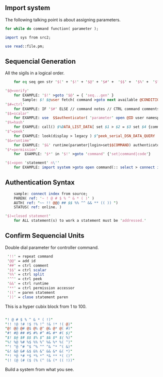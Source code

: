 ## Import system
The following talking point is about assigning parameters.
```perl
for while do command function( parameter );

import sys from src2;

use read::file.pm;
```
## Sequencial Generation
All the sigils in a logical order.

```perl
    for eq seq gen str '$(' + '$!' + '$@' + '$#' +  '$$' +  '$%' +  '$^' +  '$&' +  '$*' +  '$(' +  '$)'; 
```
```perl
'$@=verify'
    for EXAMPLE: '$!' >goto '$@' = { 'seq...gen' }
        Sample: $! $@user fetch( command >goto next available @CONDITIONAL; )
'$#=ctrl'
    for EXAMPLE: IF '$#' ELSE // command notes // CTRL command comments
'$$=scalar'
    for EXAMPLE: use  $$authenticator( 'parameter' open @ID user namespace )
'$%=hash'
    for EXAMPLE: call() $%DATA_LIST_DATA[ set $1 > $2 = $3 set $4 {command|test|confirm >> controller }]
'$^=peek'
    for EXAMPLE: look(display > legacy ) $^peek_serial_DSN_DATA_QUERY
'$&=runtime'
    for EXAMPLE: '$&' runtime(paramter|login>set$$COMMAND) authenticator('$&' >goto command )
'$*=permission'
    for  EXAMPLE: '$*' in '$!' >goto 'command' {'set|command|code'}

'$(=open 'statement' n\''
    for EXAMPLE: import system >goto open command(:: select > connect index|source>confirm??)
```
## Authentication Syntax
```perl 
    sample: connect index from source;
    PAREN( ref: '~ ! @ # $ % ^ & * ( )' )
    AUTH( ref: "~~ !! @@@ ## $$ %% ^^ && ** (( )) ")
    STATUS( ref: online. )

'$)=closed statement'
    for ALL statement(s) to work a statement must be 'addressed.'
```
## Confirm Sequencial Units
Double dial parameter for controller command.

   ```perl 
    '!!' = repeat command
    '@@' = add id
    '##' = ctrl comment
    '$$' = ctrl scalar 
    '%%' = ctrl split
    '^^' = ctrl peek
    '&&' = ctrl runtime
    '**' = ctrl permission accessor 
    '((' = paren statement
    '))' = close statement paren
```

This is a hyper cubix block
from 1 to 100.

```perl

"! @ # $ % ^ & * ( !)"
"!! !@ !# !$ !% !^ !& !* !( @)"
"@! @@ @# @$ @% @^ @& @* @( #)"
"#! #@ ## #$ #% #^ #& #* #( $)"
"$! $@ $# $$ $% $^ $& $* $( %)"
"%! %@ %# %$ %% %^ %& %* %( ^)"
"^! ^@ ^# ^$ ^% ^^ ^& ^* ^( &)"
"&! &@ &# &$ &% &^ && &* &( *)"
"*! *@ *# *$ *% *^ *& ** *( ()"
"(! (@ (# ($ (% (^ (& (* (( !))"

```
Build a system from what you see.

